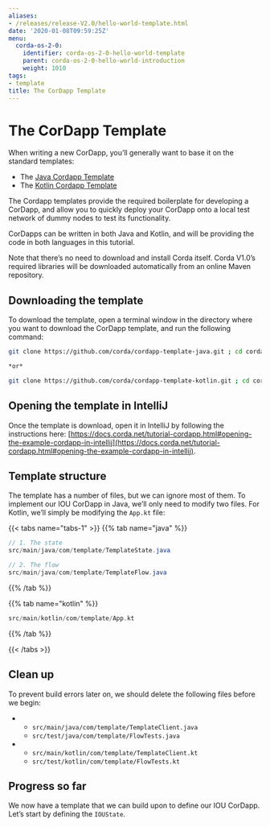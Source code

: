 ```yaml
---
aliases:
- /releases/release-V2.0/hello-world-template.html
date: '2020-01-08T09:59:25Z'
menu:
  corda-os-2-0:
    identifier: corda-os-2-0-hello-world-template
    parent: corda-os-2-0-hello-world-introduction
    weight: 1010
tags:
- template
title: The CorDapp Template
---
```





# The CorDapp Template

When writing a new CorDapp, you’ll generally want to base it on the standard templates:


* The [Java Cordapp Template](https://github.com/corda/cordapp-template-java)
* The [Kotlin Cordapp Template](https://github.com/corda/cordapp-template-kotlin)

The Cordapp templates provide the required boilerplate for developing a CorDapp, and allow you to quickly deploy your
CorDapp onto a local test network of dummy nodes to test its functionality.

CorDapps can be written in both Java and Kotlin, and will be providing the code in both languages in this tutorial.

Note that there’s no need to download and install Corda itself. Corda V1.0’s required libraries will be downloaded
automatically from an online Maven repository.


## Downloading the template

To download the template, open a terminal window in the directory where you want to download the CorDapp template, and
run the following command:

```bash
git clone https://github.com/corda/cordapp-template-java.git ; cd cordapp-template-java

*or*

git clone https://github.com/corda/cordapp-template-kotlin.git ; cd cordapp-template-kotlin
```


## Opening the template in IntelliJ

Once the template is download, open it in IntelliJ by following the instructions here:
[https://docs.corda.net/tutorial-cordapp.html#opening-the-example-cordapp-in-intellij](https://docs.corda.net/tutorial-cordapp.html#opening-the-example-cordapp-in-intellij).


## Template structure

The template has a number of files, but we can ignore most of them. To implement our IOU CorDapp in Java, we’ll only
need to modify two files. For Kotlin, we’ll simply be modifying the `App.kt` file:

{{< tabs name="tabs-1" >}}
{{% tab name="java" %}}
```java
// 1. The state
src/main/java/com/template/TemplateState.java

// 2. The flow
src/main/java/com/template/TemplateFlow.java
```
{{% /tab %}}

{{% tab name="kotlin" %}}
```kotlin
src/main/kotlin/com/template/App.kt
```
{{% /tab %}}

{{< /tabs >}}


## Clean up

To prevent build errors later on, we should delete the following files before we begin:


* 
    * `src/main/java/com/template/TemplateClient.java`
    * `src/test/java/com/template/FlowTests.java`


* 
    * `src/main/kotlin/com/template/TemplateClient.kt`
    * `src/test/kotlin/com/template/FlowTests.kt`




## Progress so far

We now have a template that we can build upon to define our IOU CorDapp. Let’s start by defining the `IOUState`.


